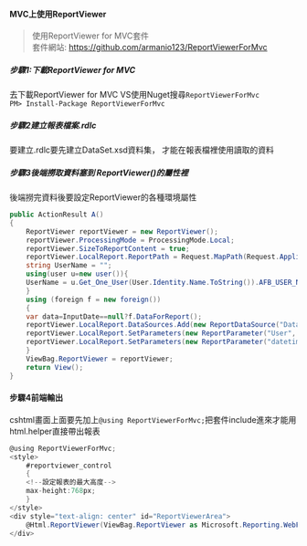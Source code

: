 #### MVC上使用ReportViewer
>使用ReportViewer for MVC套件   
>套件網站: https://github.com/armanio123/ReportViewerForMvc


##### 步驟1:下載ReportViewer for MVC
去下載ReportViewer for MVC
VS使用Nuget搜尋`ReportViewerForMvc`   
`PM> Install-Package ReportViewerForMvc`
##### 步驟2建立報表檔案.rdlc
要建立.rdlc要先建立DataSet.xsd資料集，
才能在報表檔裡使用讀取的資料

##### 步驟3後端撈取資料塞到 ReportViewer()的屬性裡
後端撈完資料後要設定ReportViewer的各種環境屬性
```c#
public ActionResult A()
{
    ReportViewer reportViewer = new ReportViewer();
    reportViewer.ProcessingMode = ProcessingMode.Local;
    reportViewer.SizeToReportContent = true;
    reportViewer.LocalReport.ReportPath = Request.MapPath(Request.ApplicationPath) + @"\Report\DataReport.rdlc";//報表檔案存放路徑
    string UserName = "";
    using(user u=new user()){
    UserName = u.Get_One_User(User.Identity.Name.ToString()).AFB_USER_NAME;
    }
    using (foreign f = new foreign())
    {
    var data=InputDate==null?f.DataForReport();
    reportViewer.LocalReport.DataSources.Add(new ReportDataSource("DataSet1",data));//撈的資料塞到dataset裡
    reportViewer.LocalReport.SetParameters(new ReportParameter("User", UserName));
    reportViewer.LocalReport.SetParameters(new ReportParameter("datetime", DateTime.Now.ToString("yyyy-MM-dd HH:mm:ss")));
    }
    ViewBag.ReportViewer = reportViewer;
    return View();
}
```
#### 步驟4前端輸出
cshtml畫面上面要先加上`@using ReportViewerForMvc;`把套件include進來才能用html.helper直接帶出報表

```c#
@using ReportViewerForMvc;
<style>
    #reportviewer_control
    {
    <!--設定報表的最大高度-->
    max-height:768px;
    }
</style>
<div style="text-align: center" id="ReportViewerArea">
    @Html.ReportViewer(ViewBag.ReportViewer as Microsoft.Reporting.WebForms.ReportViewer, new { id = "reportviewer_control", style = "width:90%;height:90%;text-align:center;" })
</div>
```
